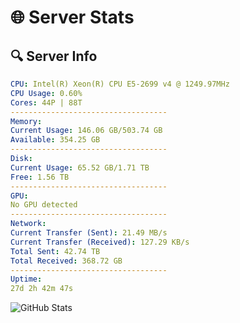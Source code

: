 # 🌐 Server Stats
## 🔍 Server Info
```yaml
CPU: Intel(R) Xeon(R) CPU E5-2699 v4 @ 1249.97MHz
CPU Usage: 0.60%
Cores: 44P | 88T
-----------------------------------
Memory:
Current Usage: 146.06 GB/503.74 GB
Available: 354.25 GB
-----------------------------------
Disk:
Current Usage: 65.52 GB/1.71 TB
Free: 1.56 TB
-----------------------------------
GPU:
No GPU detected
-----------------------------------
Network:
Current Transfer (Sent): 21.49 MB/s
Current Transfer (Received): 127.29 KB/s
Total Sent: 42.74 TB
Total Received: 368.72 GB
-----------------------------------
Uptime:
27d 2h 42m 47s
```
![GitHub Stats](https://img.shields.io/badge/Updated-2025-04-04_00:05:36-blue)